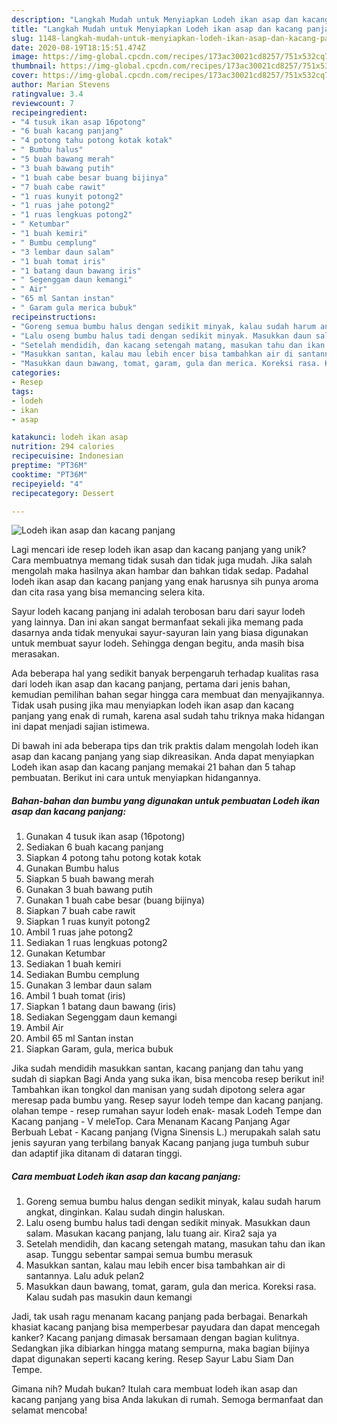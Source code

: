 ```yaml
---
description: "Langkah Mudah untuk Menyiapkan Lodeh ikan asap dan kacang panjang yang Enak"
title: "Langkah Mudah untuk Menyiapkan Lodeh ikan asap dan kacang panjang yang Enak"
slug: 1148-langkah-mudah-untuk-menyiapkan-lodeh-ikan-asap-dan-kacang-panjang-yang-enak
date: 2020-08-19T18:15:51.474Z
image: https://img-global.cpcdn.com/recipes/173ac30021cd8257/751x532cq70/lodeh-ikan-asap-dan-kacang-panjang-foto-resep-utama.jpg
thumbnail: https://img-global.cpcdn.com/recipes/173ac30021cd8257/751x532cq70/lodeh-ikan-asap-dan-kacang-panjang-foto-resep-utama.jpg
cover: https://img-global.cpcdn.com/recipes/173ac30021cd8257/751x532cq70/lodeh-ikan-asap-dan-kacang-panjang-foto-resep-utama.jpg
author: Marian Stevens
ratingvalue: 3.4
reviewcount: 7
recipeingredient:
- "4 tusuk ikan asap 16potong"
- "6 buah kacang panjang"
- "4 potong tahu potong kotak kotak"
- " Bumbu halus"
- "5 buah bawang merah"
- "3 buah bawang putih"
- "1 buah cabe besar buang bijinya"
- "7 buah cabe rawit"
- "1 ruas kunyit potong2"
- "1 ruas jahe potong2"
- "1 ruas lengkuas potong2"
- " Ketumbar"
- "1 buah kemiri"
- " Bumbu cemplung"
- "3 lembar daun salam"
- "1 buah tomat iris"
- "1 batang daun bawang iris"
- " Segenggam daun kemangi"
- " Air"
- "65 ml Santan instan"
- " Garam gula merica bubuk"
recipeinstructions:
- "Goreng semua bumbu halus dengan sedikit minyak, kalau sudah harum angkat, dinginkan. Kalau sudah dingin haluskan."
- "Lalu oseng bumbu halus tadi dengan sedikit minyak. Masukkan daun salam. Masukan kacang panjang, lalu tuang air. Kira2 saja ya"
- "Setelah mendidih, dan kacang setengah matang, masukan tahu dan ikan asap. Tunggu sebentar sampai semua bumbu merasuk"
- "Masukkan santan, kalau mau lebih encer bisa tambahkan air di santannya. Lalu aduk pelan2"
- "Masukkan daun bawang, tomat, garam, gula dan merica. Koreksi rasa. Kalau sudah pas masukin daun kemangi"
categories:
- Resep
tags:
- lodeh
- ikan
- asap

katakunci: lodeh ikan asap 
nutrition: 294 calories
recipecuisine: Indonesian
preptime: "PT36M"
cooktime: "PT36M"
recipeyield: "4"
recipecategory: Dessert

---
```



![Lodeh ikan asap dan kacang panjang](https://img-global.cpcdn.com/recipes/173ac30021cd8257/751x532cq70/lodeh-ikan-asap-dan-kacang-panjang-foto-resep-utama.jpg)

Lagi mencari ide resep lodeh ikan asap dan kacang panjang yang unik? Cara membuatnya memang tidak susah dan tidak juga mudah. Jika salah mengolah maka hasilnya akan hambar dan bahkan tidak sedap. Padahal lodeh ikan asap dan kacang panjang yang enak harusnya sih punya aroma dan cita rasa yang bisa memancing selera kita.

Sayur lodeh kacang panjang ini adalah terobosan baru dari sayur lodeh yang lainnya. Dan ini akan sangat bermanfaat sekali jika memang pada dasarnya anda tidak menyukai sayur-sayuran lain yang biasa digunakan untuk membuat sayur lodeh. Sehingga dengan begitu, anda masih bisa merasakan.

Ada beberapa hal yang sedikit banyak berpengaruh terhadap kualitas rasa dari lodeh ikan asap dan kacang panjang, pertama dari jenis bahan, kemudian pemilihan bahan segar hingga cara membuat dan menyajikannya. Tidak usah pusing jika mau menyiapkan lodeh ikan asap dan kacang panjang yang enak di rumah, karena asal sudah tahu triknya maka hidangan ini dapat menjadi sajian istimewa.


Di bawah ini ada beberapa tips dan trik praktis dalam mengolah lodeh ikan asap dan kacang panjang yang siap dikreasikan. Anda dapat menyiapkan Lodeh ikan asap dan kacang panjang memakai 21 bahan dan 5 tahap pembuatan. Berikut ini cara untuk menyiapkan hidangannya.

<!--inarticleads1-->

##### Bahan-bahan dan bumbu yang digunakan untuk pembuatan Lodeh ikan asap dan kacang panjang:

1. Gunakan 4 tusuk ikan asap (16potong)
1. Sediakan 6 buah kacang panjang
1. Siapkan 4 potong tahu potong kotak kotak
1. Gunakan  Bumbu halus
1. Siapkan 5 buah bawang merah
1. Gunakan 3 buah bawang putih
1. Gunakan 1 buah cabe besar (buang bijinya)
1. Siapkan 7 buah cabe rawit
1. Siapkan 1 ruas kunyit potong2
1. Ambil 1 ruas jahe potong2
1. Sediakan 1 ruas lengkuas potong2
1. Gunakan  Ketumbar
1. Sediakan 1 buah kemiri
1. Sediakan  Bumbu cemplung
1. Gunakan 3 lembar daun salam
1. Ambil 1 buah tomat (iris)
1. Siapkan 1 batang daun bawang (iris)
1. Sediakan  Segenggam daun kemangi
1. Ambil  Air
1. Ambil 65 ml Santan instan
1. Siapkan  Garam, gula, merica bubuk


Jika sudah mendidih masukkan santan, kacang panjang dan tahu yang sudah di siapkan Bagi Anda yang suka ikan, bisa mencoba resep berikut ini! Tambahkan ikan tongkol dan manisan yang sudah dipotong selera agar meresap pada bumbu yang. Resep sayur lodeh tempe dan kacang panjang. olahan tempe - resep rumahan sayur lodeh enak- masak Lodeh Tempe dan Kacang panjang - V meleTop. Cara Menanam Kacang Panjang Agar Berbuah Lebat - Kacang panjang (Vigna Sinensis L.) merupakah salah satu jenis sayuran yang terbilang banyak Kacang panjang juga tumbuh subur dan adaptif jika ditanam di dataran tinggi. 

<!--inarticleads2-->

##### Cara membuat Lodeh ikan asap dan kacang panjang:

1. Goreng semua bumbu halus dengan sedikit minyak, kalau sudah harum angkat, dinginkan. Kalau sudah dingin haluskan.
1. Lalu oseng bumbu halus tadi dengan sedikit minyak. Masukkan daun salam. Masukan kacang panjang, lalu tuang air. Kira2 saja ya
1. Setelah mendidih, dan kacang setengah matang, masukan tahu dan ikan asap. Tunggu sebentar sampai semua bumbu merasuk
1. Masukkan santan, kalau mau lebih encer bisa tambahkan air di santannya. Lalu aduk pelan2
1. Masukkan daun bawang, tomat, garam, gula dan merica. Koreksi rasa. Kalau sudah pas masukin daun kemangi


Jadi, tak usah ragu menanam kacang panjang pada berbagai. Benarkah khasiat kacang panjang bisa memperbesar payudara dan dapat mencegah kanker? Kacang panjang dimasak bersamaan dengan bagian kulitnya. Sedangkan jika dibiarkan hingga matang sempurna, maka bagian bijinya dapat digunakan seperti kacang kering. Resep Sayur Labu Siam Dan Tempe. 

Gimana nih? Mudah bukan? Itulah cara membuat lodeh ikan asap dan kacang panjang yang bisa Anda lakukan di rumah. Semoga bermanfaat dan selamat mencoba!
